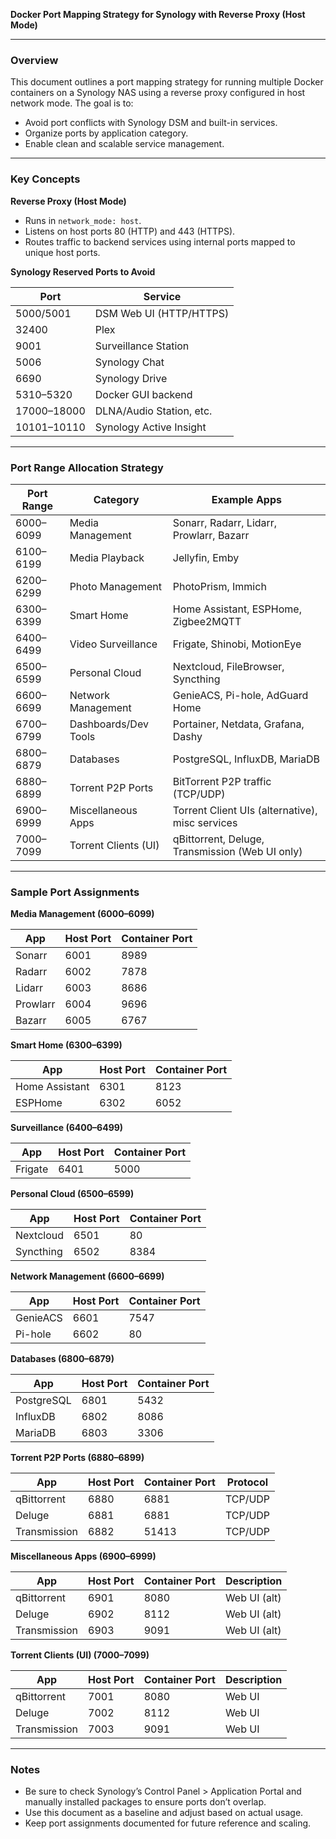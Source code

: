 **Docker Port Mapping Strategy for Synology with Reverse Proxy (Host Mode)**

---

### Overview

This document outlines a port mapping strategy for running multiple Docker containers on a Synology NAS using a reverse proxy configured in host network mode. The goal is to:

- Avoid port conflicts with Synology DSM and built-in services.
- Organize ports by application category.
- Enable clean and scalable service management.

---

### Key Concepts

**Reverse Proxy (Host Mode)**

- Runs in `network_mode: host`.
- Listens on host ports 80 (HTTP) and 443 (HTTPS).
- Routes traffic to backend services using internal ports mapped to unique host ports.

**Synology Reserved Ports to Avoid**

| Port        | Service                  |
| ----------- | ------------------------ |
| 5000/5001   | DSM Web UI (HTTP/HTTPS)  |
| 32400       | Plex                     |
| 9001        | Surveillance Station     |
| 5006        | Synology Chat            |
| 6690        | Synology Drive           |
| 5310–5320   | Docker GUI backend       |
| 17000–18000 | DLNA/Audio Station, etc. |
| 10101–10110 | Synology Active Insight  |

---

### Port Range Allocation Strategy

| Port Range  | Category             | Example Apps                                      |
| ----------- | -------------------- | ------------------------------------------------- |
| 6000–6099   | Media Management     | Sonarr, Radarr, Lidarr, Prowlarr, Bazarr          |
| 6100–6199   | Media Playback       | Jellyfin, Emby                                    |
| 6200–6299   | Photo Management     | PhotoPrism, Immich                                |
| 6300–6399   | Smart Home           | Home Assistant, ESPHome, Zigbee2MQTT              |
| 6400–6499   | Video Surveillance   | Frigate, Shinobi, MotionEye                       |
| 6500–6599   | Personal Cloud       | Nextcloud, FileBrowser, Syncthing                 |
| 6600–6699   | Network Management   | GenieACS, Pi-hole, AdGuard Home                   |
| 6700–6799   | Dashboards/Dev Tools | Portainer, Netdata, Grafana, Dashy                |
| 6800–6879   | Databases            | PostgreSQL, InfluxDB, MariaDB                     |
| 6880–6899   | Torrent P2P Ports    | BitTorrent P2P traffic (TCP/UDP)                  |
| 6900–6999   | Miscellaneous Apps   | Torrent Client UIs (alternative), misc services   |
| 7000–7099   | Torrent Clients (UI) | qBittorrent, Deluge, Transmission (Web UI only)   |

---

### Sample Port Assignments

**Media Management (6000–6099)**

| App      | Host Port | Container Port |
| -------- | --------- | -------------- |
| Sonarr   | 6001      | 8989           |
| Radarr   | 6002      | 7878           |
| Lidarr   | 6003      | 8686           |
| Prowlarr | 6004      | 9696           |
| Bazarr   | 6005      | 6767           |

**Smart Home (6300–6399)**

| App            | Host Port | Container Port |
| -------------- | --------- | -------------- |
| Home Assistant | 6301      | 8123           |
| ESPHome        | 6302      | 6052           |

**Surveillance (6400–6499)**

| App     | Host Port | Container Port |
| ------- | --------- | -------------- |
| Frigate | 6401      | 5000           |

**Personal Cloud (6500–6599)**

| App       | Host Port | Container Port |
| --------- | --------- | -------------- |
| Nextcloud | 6501      | 80             |
| Syncthing | 6502      | 8384           |

**Network Management (6600–6699)**

| App      | Host Port | Container Port |
| -------- | --------- | -------------- |
| GenieACS | 6601      | 7547           |
| Pi-hole  | 6602      | 80             |

**Databases (6800–6879)**

| App        | Host Port | Container Port |
| ---------- | --------- | -------------- |
| PostgreSQL | 6801      | 5432           |
| InfluxDB   | 6802      | 8086           |
| MariaDB    | 6803      | 3306           |

**Torrent P2P Ports (6880–6899)**

| App          | Host Port | Container Port | Protocol |
| ------------ | --------- | -------------- | -------- |
| qBittorrent  | 6880      | 6881           | TCP/UDP  |
| Deluge       | 6881      | 6881           | TCP/UDP  |
| Transmission | 6882      | 51413          | TCP/UDP  |

**Miscellaneous Apps (6900–6999)**

| App          | Host Port | Container Port | Description      |
| ------------ | --------- | -------------- | ---------------- |
| qBittorrent  | 6901      | 8080           | Web UI (alt)     |
| Deluge       | 6902      | 8112           | Web UI (alt)     |
| Transmission | 6903      | 9091           | Web UI (alt)     |

**Torrent Clients (UI) (7000–7099)**

| App          | Host Port | Container Port | Description |
| ------------ | --------- | -------------- | ----------- |
| qBittorrent  | 7001      | 8080           | Web UI      |
| Deluge       | 7002      | 8112           | Web UI      |
| Transmission | 7003      | 9091           | Web UI      |

---

### Notes

- Be sure to check Synology’s Control Panel > Application Portal and manually installed packages to ensure ports don’t overlap.
- Use this document as a baseline and adjust based on actual usage.
- Keep port assignments documented for future reference and scaling.
